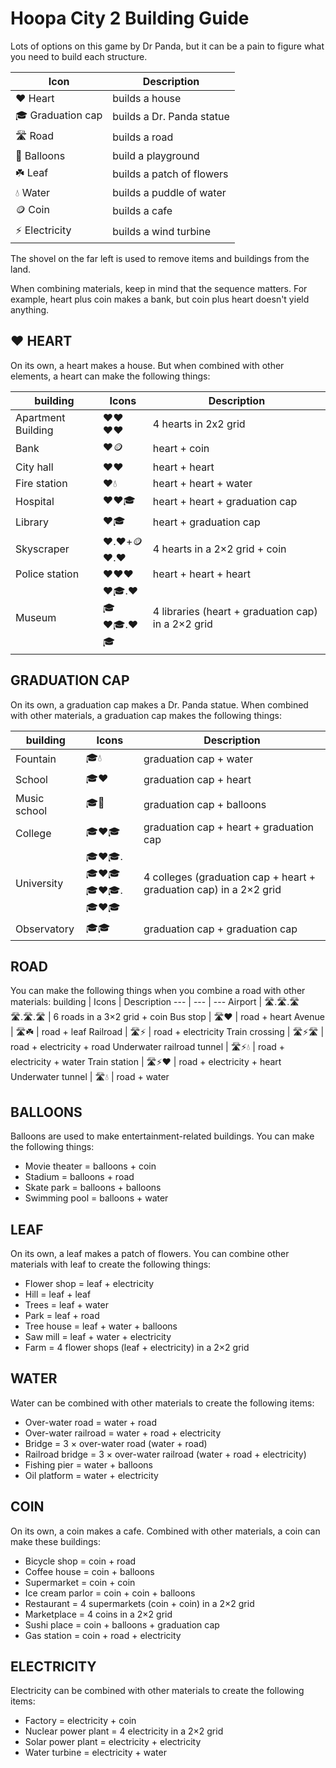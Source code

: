 # Hoopa City 2 Building Guide

Lots of options on this game by Dr Panda, but it can be a pain to figure what you need to build each structure. 

Icon | Description
-- | --
❤️  Heart | builds a house
🎓 Graduation cap | builds a Dr. Panda statue
🛣️ Road | builds a road
🎈 Balloons | build a playground
☘️ Leaf | builds a patch of flowers
💧 Water | builds a puddle of water
🪙 Coin | builds a cafe
⚡️ Electricity | builds a wind turbine

The shovel on the far left is used to remove items and buildings from the land.

When combining materials,  keep in mind that the sequence matters. For example, heart plus coin makes a bank, but coin plus heart doesn't yield anything.

## ❤️ HEART
On its own, a heart makes a house. But when combined with other elements, a heart can make the following things:

building | Icons | Description
--- | --- | ---
Apartment Building | ❤️❤️<br/>❤️❤️ | 4 hearts in 2x2 grid
Bank | ❤️🪙 | heart + coin
City hall | ❤️❤️ | heart + heart
Fire station |  ❤️💧 | heart + heart + water
Hospital | ❤️❤️🎓 | heart + heart + graduation cap
Library | ❤️🎓 | heart + graduation cap
Skyscraper | ❤️.❤️+🪙<br/>❤️.❤️ | 4 hearts in a 2×2 grid + coin
Police station | ❤️❤️❤️ | heart + heart + heart
Museum |  ❤️🎓.❤️🎓<br/>❤️🎓.❤️🎓 | 4 libraries (heart + graduation cap) in a 2×2 grid

## GRADUATION CAP
On its own, a graduation cap makes a Dr. Panda statue. When combined with other materials, a graduation cap makes the following things:

building | Icons | Description
--- | --- | ---
Fountain | 🎓💧 | graduation cap + water
School | 🎓❤️ | graduation cap + heart
Music school | 🎓🎈 | graduation cap + balloons
College |  🎓❤️🎓 | graduation cap + heart + graduation cap
University | 🎓❤️🎓.🎓❤️🎓<br/>🎓❤️🎓.🎓❤️🎓 | 4 colleges (graduation cap + heart + graduation cap) in a 2×2 grid
Observatory | 🎓🎓 | graduation cap + graduation cap

## ROAD
You can make the following things when you combine a road with other materials:
building | Icons | Description
--- | --- | ---
Airport |  🛣️.🛣️.🛣️<br/>🛣️.🛣️.🛣️ | 6 roads in a 3×2 grid + coin
Bus stop | 🛣️❤️ | road + heart
Avenue | 🛣️☘️ | road + leaf
Railroad | 🛣️⚡️ | road + electricity
Train crossing | 🛣️⚡️🛣️ | road + electricity + road
Underwater railroad tunnel | 🛣️⚡️💧 | road + electricity + water
Train station | 🛣️⚡️❤️ | road + electricity + heart
Underwater tunnel | 🛣️💧 | road + water

## BALLOONS
Balloons are used to make entertainment-related buildings. You can make the following things:

* Movie theater = balloons + coin
* Stadium = balloons + road
* Skate park = balloons + balloons
* Swimming pool = balloons + water

## LEAF
On its own, a leaf makes a patch of flowers. You can combine other materials with leaf to create the following things:

* Flower shop = leaf + electricity
* Hill = leaf + leaf
* Trees = leaf + water
* Park = leaf + road
* Tree house = leaf + water + balloons
* Saw mill = leaf + water + electricity
* Farm = 4 flower shops (leaf + electricity) in a 2×2 grid

## WATER
Water can be combined with other materials to create the following items:

* Over-water road = water + road
* Over-water railroad = water + road + electricity
* Bridge = 3 × over-water road (water + road)
* Railroad bridge = 3 × over-water railroad (water + road + electricity)
* Fishing pier = water + balloons
* Oil platform = water + electricity

## COIN
On its own, a coin makes a cafe. Combined with other materials, a coin can make these buildings:

* Bicycle shop = coin + road
* Coffee house = coin + balloons
* Supermarket = coin + coin
* Ice cream parlor = coin + coin + balloons
* Restaurant = 4 supermarkets (coin + coin) in a 2×2 grid
* Marketplace = 4 coins in a 2×2 grid
* Sushi place = coin + balloons + graduation cap
* Gas station = coin + road + electricity

## ELECTRICITY
Electricity can be combined with other materials to create the following items:

* Factory = electricity + coin
* Nuclear power plant = 4 electricity in a 2×2 grid
* Solar power plant = electricity + electricity
* Water turbine = electricity + water
